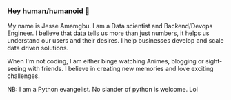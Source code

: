 ### Hey human/humanoid 👋

My name is Jesse Amamgbu. I am a Data scientist and Backend/Devops Engineer. I believe that data tells us more than just numbers, it helps us understand our users and their desires. I help businesses develop and scale data driven solutions.


When I'm not coding, I am either binge watching Animes, blogging or sight-seeing with friends. I believe in creating new memories and love exciting challenges.



NB: I am a Python evangelist. No slander of python is welcome. Lol
<!--
**Amamgbu/Amamgbu** is a ✨ _special_ ✨ repository because its `README.md` (this file) appears on your GitHub profile.

Here are some ideas to get you started:

- 🔭 I’m currently working on ...
- 🌱 I’m currently learning ...
- 👯 I’m looking to collaborate on ...
- 🤔 I’m looking for help with ...
- 💬 Ask me about ...
- 📫 How to reach me: ...
- 😄 Pronouns: ...
- ⚡ Fun fact: ...
-->

